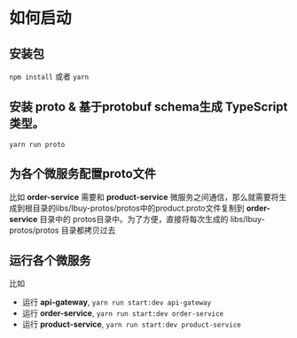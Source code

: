 # 如何启动

## 安装包

`npm install` 或者 `yarn`


## 安装 proto & 基于**protobuf schema**生成 TypeScript 类型。

`yarn run proto`

## 为各个微服务配置proto文件
比如 **order-service** 需要和 **product-service** 微服务之间通信，那么就需要将生成到根目录的libs/Ibuy-protos/protos中的product.proto文件复制到
**order-service** 目录中的 protos目录中。为了方便，直接将每次生成的 libs/Ibuy-protos/protos 目录都拷贝过去

## 运行各个微服务

比如

- 运行 **api-gateway**, `yarn run start:dev api-gateway`
- 运行 **order-service**, `yarn run start:dev order-service`
- 运行 **product-service**, `yarn run start:dev product-service`
